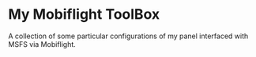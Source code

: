 # My Mobiflight ToolBox

A collection of some particular configurations of my panel interfaced with MSFS via Mobiflight.
